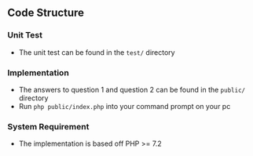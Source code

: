 ## Code Structure

### Unit Test
- The unit test can be found in the `test/` directory

### Implementation
- The answers to question 1 and question 2 can be found in the `public/` directory
- Run `php public/index.php` into your command prompt on your pc

### System Requirement
- The implementation is based off PHP >= 7.2